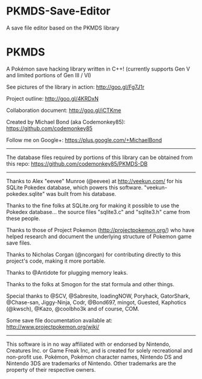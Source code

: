 PKMDS-Save-Editor
=================

A save file editor based on the PKMDS library

PKMDS
=====

A Pokémon save hacking library written in C++! (currently supports Gen V and limited portions of Gen III / VI)

See pictures of the library in action: http://goo.gl/Fg7J1r

Project outline: http://goo.gl/4KRDxN

Collaboration document: http://goo.gl/iCTKme

Created by Michael Bond (aka Codemonkey85): https://github.com/codemonkey85

Follow me on Google+: https://plus.google.com/+MichaelBond
*********************************************************************

The database files required by portions of this library can be obtained from this repo: https://github.com/codemonkey85/PKMDS-DB

*********************************************************************

Thanks to Alex "eevee" Munroe (@eevee) at http://veekun.com/ for his SQLite Pokedex database, which powers this software. "veekun-pokedex.sqlite" was built from his database.

Thanks to the fine folks at SQLite.org for making it possible to use the Pokedex database... the source files "sqlite3.c" and "sqlite3.h" came from these people.

Thanks to those of Project Pokemon (http://projectpokemon.org/) who have helped research and document the underlying structure of Pokemon game save files.

Thanks to Nicholas Corgan (@ncorgan) for contributing directly to this project's code, making it more portable.

Thanks to @Antidote for plugging memory leaks.

Thanks to the folks at Smogon for the stat formula and other things.

Special thanks to @SCV, @Sabresite, loadingNOW, Poryhack, GatorShark, @Chase-san, Jiggy-Ninja, Codr, @Bond697, mingot, Guested, Kaphotics (@kwsch), @Kazo, @coolbho3k and of course, COM.

Some save file documentation available at: http://www.projectpokemon.org/wiki/

*********************************************************************

This software is in no way affiliated with or endorsed by Nintendo, Creatures Inc. or Game Freak Inc, and is created for solely recreational and non-profit use. Pokémon, Pokémon character names, Nintendo DS and Nintendo 3DS are trademarks of Nintendo. Other trademarks are the property of their respective owners.
